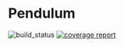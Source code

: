 # Pendulum

![build_status](https://gitlab.com/LanderU/pendulum/badges/prototype/pipeline.svg)
[![coverage report](https://gitlab.com/LanderU/pendulum/badges/coverage/coverage.svg)](https://gitlab.com/LanderU/pendulum/commits/coverage)
